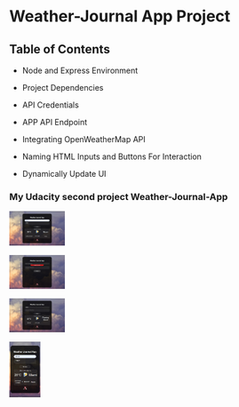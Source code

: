 # Weather-Journal App Project

## Table of Contents

- Node and Express Environment

- Project Dependencies

- API Credentials

- APP API Endpoint

- Integrating OpenWeatherMap API

- Naming HTML Inputs and Buttons For Interaction

- Dynamically Update UI

### My Udacity second project Weather-Journal-App

<img
  src="https://github.com/AhmedYehia90/weather-journal-app/blob/main/preview.JPG"
  style="display: inline-block; margin: 0 auto; max-width: 100px; max-height: 100px">
  
<img
  src="https://github.com/AhmedYehia90/weather-journal-app/blob/main/preview3.JPG"
  style="display: inline-block; margin: 0 auto; max-width: 100px; max-height: 100px">
  
<img
  src="https://github.com/AhmedYehia90/weather-journal-app/blob/main/preview4.JPG"
  style="display: inline-block; margin: 0 auto; max-width: 100px; max-height: 100px">
  
  <img
  src="https://github.com/AhmedYehia90/weather-journal-app/blob/main/preview2.JPG"
  style="display: inline-block; margin: 0 auto; max-width: 100px; max-height: 100px">
